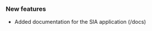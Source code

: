 <!-- Delete the sections that don't apply -->

### New features

- Added documentation for the SIA application (/docs)
